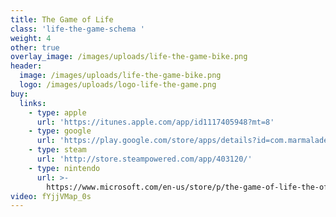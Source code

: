 ```yaml
---
title: The Game of Life
class: 'life-the-game-schema '
weight: 4
other: true
overlay_image: /images/uploads/life-the-game-bike.png
header:
  image: /images/uploads/life-the-game-bike.png
  logo: /images/uploads/logo-life-the-game.png
buy:
  links:
    - type: apple
      url: 'https://itunes.apple.com/app/id1117405948?mt=8'
    - type: google
      url: 'https://play.google.com/store/apps/details?id=com.marmalade.golmobile'
    - type: steam
      url: 'http://store.steampowered.com/app/403120/'
    - type: nintendo
      url: >-
        https://www.microsoft.com/en-us/store/p/the-game-of-life-the-official-2016-edition/9wzdncrcsh7w
video: fYjjVMap_0s
---
```


